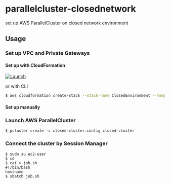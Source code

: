 # parallelcluster-closednetwork
set up AWS ParallelCluster on closed network environment


## Usage

### Set up VPC and Private Gateways

#### Set up with CloudFormation

[![Launch](https://s3.amazonaws.com/cloudformation-examples/cloudformation-launch-stack.png)](https://console.aws.amazon.com/cloudformation/home?#/stacks/new?stackName=ClosedEnvironment&templateURL=https://midaisuk-public-templates.s3.amazonaws.com/parallelcluster-closednetwork/closed-vpc-privatelink.yml
)

or with CLI

```bash
$ aws cloudformation create-stack --stack-name ClosedEnvironment --template-url https://midaisuk-public-templates.s3.amazonaws.com/parallelcluster-closednetwork/closed-vpc-privatelink.yml
```

#### Set up manually

### Launch AWS ParallelCluster

```
$ pcluster create -c closed-cluster.config closed-cluster
```

### Connect the cluster by Session Manager

```
$ sudo su ec2-user
$ cd
$ cat > job.sh
#!/bin/bash
hostname
$ sbatch job.sh
```
